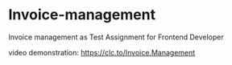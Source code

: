 # Invoice-management
Invoice management as Test Assignment for Frontend Developer

video demonstration:
https://clc.to/Invoice.Management
